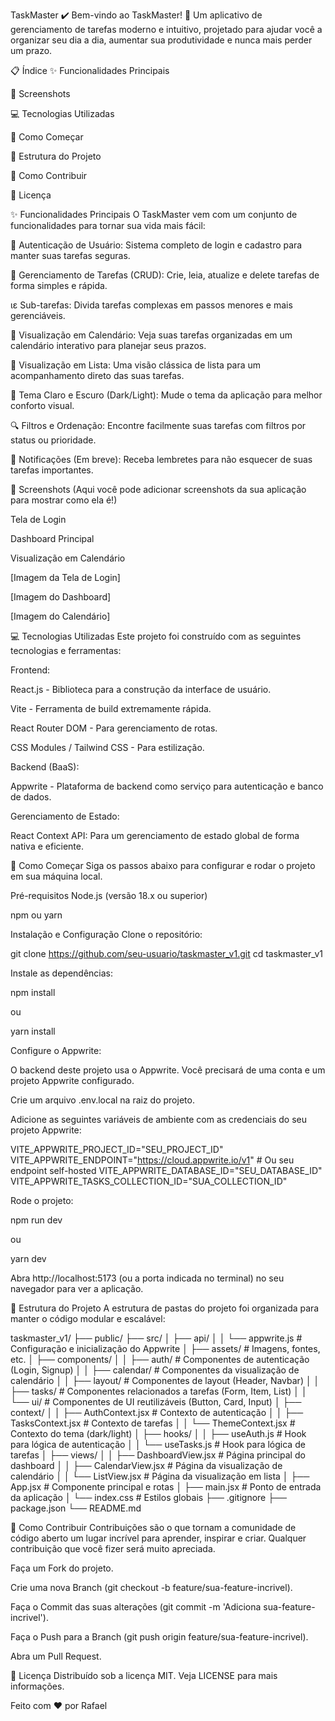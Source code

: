 TaskMaster ✔️
Bem-vindo ao TaskMaster! 🚀 Um aplicativo de gerenciamento de tarefas moderno e intuitivo, projetado para ajudar você a organizar seu dia a dia, aumentar sua produtividade e nunca mais perder um prazo.

📋 Índice
✨ Funcionalidades Principais

📸 Screenshots

💻 Tecnologias Utilizadas

🏁 Como Começar

📂 Estrutura do Projeto

🤝 Como Contribuir

📄 Licença

✨ Funcionalidades Principais
O TaskMaster vem com um conjunto de funcionalidades para tornar sua vida mais fácil:

🔐 Autenticação de Usuário: Sistema completo de login e cadastro para manter suas tarefas seguras.

📝 Gerenciamento de Tarefas (CRUD): Crie, leia, atualize e delete tarefas de forma simples e rápida.

ιε Sub-tarefas: Divida tarefas complexas em passos menores e mais gerenciáveis.

📅 Visualização em Calendário: Veja suas tarefas organizadas em um calendário interativo para planejar seus prazos.

📄 Visualização em Lista: Uma visão clássica de lista para um acompanhamento direto das suas tarefas.

🎨 Tema Claro e Escuro (Dark/Light): Mude o tema da aplicação para melhor conforto visual.

🔍 Filtros e Ordenação: Encontre facilmente suas tarefas com filtros por status ou prioridade.

🔔 Notificações (Em breve): Receba lembretes para não esquecer de suas tarefas importantes.

📸 Screenshots
(Aqui você pode adicionar screenshots da sua aplicação para mostrar como ela é!)

Tela de Login

Dashboard Principal

Visualização em Calendário

[Imagem da Tela de Login]

[Imagem do Dashboard]

[Imagem do Calendário]

💻 Tecnologias Utilizadas
Este projeto foi construído com as seguintes tecnologias e ferramentas:

Frontend:

React.js - Biblioteca para a construção da interface de usuário.

Vite - Ferramenta de build extremamente rápida.

React Router DOM - Para gerenciamento de rotas.

CSS Modules / Tailwind CSS - Para estilização.

Backend (BaaS):

Appwrite - Plataforma de backend como serviço para autenticação e banco de dados.

Gerenciamento de Estado:

React Context API: Para um gerenciamento de estado global de forma nativa e eficiente.

🏁 Como Começar
Siga os passos abaixo para configurar e rodar o projeto em sua máquina local.

Pré-requisitos
Node.js (versão 18.x ou superior)

npm ou yarn

Instalação e Configuração
Clone o repositório:

git clone https://github.com/seu-usuario/taskmaster_v1.git
cd taskmaster_v1

Instale as dependências:

npm install

ou

yarn install

Configure o Appwrite:

O backend deste projeto usa o Appwrite. Você precisará de uma conta e um projeto Appwrite configurado.

Crie um arquivo .env.local na raiz do projeto.

Adicione as seguintes variáveis de ambiente com as credenciais do seu projeto Appwrite:

VITE_APPWRITE_PROJECT_ID="SEU_PROJECT_ID"
VITE_APPWRITE_ENDPOINT="https://cloud.appwrite.io/v1" # Ou seu endpoint self-hosted
VITE_APPWRITE_DATABASE_ID="SEU_DATABASE_ID"
VITE_APPWRITE_TASKS_COLLECTION_ID="SUA_COLLECTION_ID"

Rode o projeto:

npm run dev

ou

yarn dev

Abra http://localhost:5173 (ou a porta indicada no terminal) no seu navegador para ver a aplicação.

📂 Estrutura do Projeto
A estrutura de pastas do projeto foi organizada para manter o código modular e escalável:

taskmaster_v1/
├── public/
├── src/
│   ├── api/
│   │   └── appwrite.js      # Configuração e inicialização do Appwrite
│   ├── assets/              # Imagens, fontes, etc.
│   ├── components/
│   │   ├── auth/            # Componentes de autenticação (Login, Signup)
│   │   ├── calendar/        # Componentes da visualização de calendário
│   │   ├── layout/          # Componentes de layout (Header, Navbar)
│   │   ├── tasks/           # Componentes relacionados a tarefas (Form, Item, List)
│   │   └── ui/              # Componentes de UI reutilizáveis (Button, Card, Input)
│   ├── context/
│   │   ├── AuthContext.jsx  # Contexto de autenticação
│   │   ├── TasksContext.jsx # Contexto de tarefas
│   │   └── ThemeContext.jsx # Contexto do tema (dark/light)
│   ├── hooks/
│   │   ├── useAuth.js       # Hook para lógica de autenticação
│   │   └── useTasks.js      # Hook para lógica de tarefas
│   ├── views/
│   │   ├── DashboardView.jsx # Página principal do dashboard
│   │   ├── CalendarView.jsx  # Página da visualização de calendário
│   │   └── ListView.jsx      # Página da visualização em lista
│   ├── App.jsx              # Componente principal e rotas
│   ├── main.jsx             # Ponto de entrada da aplicação
│   └── index.css            # Estilos globais
├── .gitignore
├── package.json
└── README.md

🤝 Como Contribuir
Contribuições são o que tornam a comunidade de código aberto um lugar incrível para aprender, inspirar e criar. Qualquer contribuição que você fizer será muito apreciada.

Faça um Fork do projeto.

Crie uma nova Branch (git checkout -b feature/sua-feature-incrivel).

Faça o Commit das suas alterações (git commit -m 'Adiciona sua-feature-incrivel').

Faça o Push para a Branch (git push origin feature/sua-feature-incrivel).

Abra um Pull Request.

📄 Licença
Distribuído sob a licença MIT. Veja LICENSE para mais informações.

Feito com ❤️ por Rafael